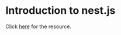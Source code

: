 <h1>Introduction to nest.js</h1>

<p>
  Click <a href="https://www.youtube.com/watch?v=pcX97ZrTE6M&list=PL4cUxeGkcC9g8YFseGdkyj9RH9kVs_cMr">here</a> for the
  resource.
</p>
